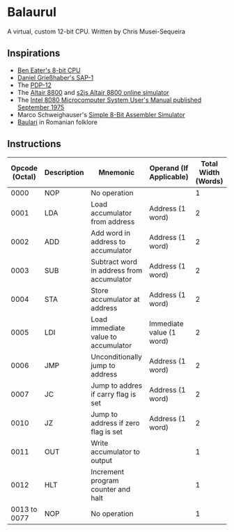 # Balaurul
A virtual, custom 12-bit CPU. Written by Chris Musei-Sequeira

## Inspirations
* [Ben Eater's 8-bit CPU](https://eater.net/8bit)
* [Daniel Grießhaber's SAP-1](https://dangrie158.github.io/SAP-1/)
* The [PDP-12](https://en.wikipedia.org/wiki/PDP-12)
* The [Altair 8800](https://en.wikipedia.org/wiki/Altair_8800) and [s2js Altair 8800 online simulator](https://s2js.com/altair/)
* The [Intel 8080 Microcomputer System User's Manual published September 1975](https://archive.ph/GFz3V)
* Marco Schweighauser's [Simple 8-Bit Assembler Simulator](https://schweigi.github.io/assembler-simulator/)
* [Baulari](https://en.wikipedia.org/wiki/Balaur) in Romanian folklore

## Instructions
| Opcode (Octal) | Description | Mnemonic | Operand (If Applicable) | Total Width (Words)
| --- | --- | --- | --- | --- |
| 0000 | NOP | No operation | | 1
| 0001 | LDA | Load accumulator from address | Address (1 word) | 2
| 0002 | ADD | Add word in address to accumulator | Address (1 word) | 2
| 0003 | SUB | Subtract word in address from accumulator | Address (1 word) | 2
| 0004 | STA | Store accumulator at address | Address (1 word) | 2
| 0005 | LDI | Load immediate value to accumulator | Immediate value (1 word) | 2
| 0006 | JMP | Unconditionally jump to address | Address (1 word) | 2
| 0007 | JC | Jump to addres if carry flag is set | Address (1 word) | 2
| 0010 | JZ | Jump to address if zero flag is set | Address (1 word) | 2
| 0011 | OUT | Write accumulator to output | | 1
| 0012 | HLT | Increment program counter and halt | | 1
| 0013 to 0077 | NOP | No operation | | 1
